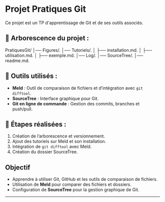 # Projet Pratiques Git

Ce projet est un TP d'apprentissage de Git et de ses outils associés.

## 📂 Arborescence du projet :

PratiquesGit/
│── Figures/.
│── Tutoriels/.
│   ├── installation.md.
│   ├── utilisation.md.
│   ├── exemple.md.
│── Log/.
│── SourceTree/.
│── readme.md.

## 🔧 Outils utilisés :
- **Meld** : Outil de comparaison de fichiers et d’intégration avec `git difftool`.
- **SourceTree** : Interface graphique pour Git.
- **Git en ligne de commande** : Gestion des commits, branches et push/pull.

## 📌 Étapes réalisées :
1. Création de l’arborescence et versionnement.
2. Ajout des tutoriels sur Meld et son installation.
3. Intégration de `git difftool` avec Meld.
4. Création du dossier SourceTree.

## Objectif
- Apprendre à utiliser Git, GitHub et les outils de comparaison de fichiers.
- Utilisation de **Meld** pour comparer des fichiers et dossiers.
- Configuration de **SourceTree** pour la gestion graphique de Git.

---
